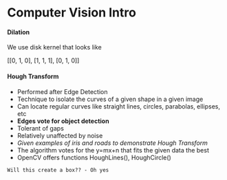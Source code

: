 # Computer Vision Intro
#### Dilation
We use disk kernel that looks like

[[0, 1, 0],
 [1, 1, 1],
 [0, 1, 0]]


#### Hough Transform
* Performed after Edge Detection
* Technique to isolate the curves of a given shape in a given image
* Can locate regular curves like straight lines, circles, parabolas, ellipses, etc
* **Edges vote for object detection**
* Tolerant of gaps
* Relatively unaffected by noise
* _Given examples of iris and roads to demonstrate Hough Transform_
* The algorithm votes for the y=mx+n that fits the given data the best
* OpenCV offers functions HoughLines(), HoughCircle()

`Will this create a box?? - Oh yes`
